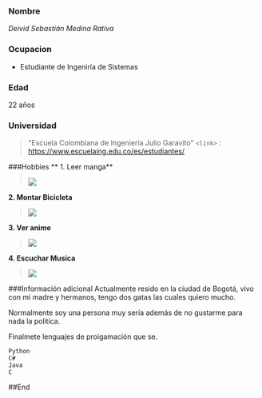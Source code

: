 
  ### Nombre
   *Deivid Sebastián Medina Rativa*
   
  ### Ocupacion
   + Estudiante de Ingeniría de Sistemas
   
   
  ### Edad
  22 años
  
  ### Universidad
  > "Escuela Colombiana de Ingenieria Julio Garavito"
  >`<link>` : https://www.escuelaing.edu.co/es/estudiantes/

###Hobbies
** 1. Leer manga**
>![](https://tumanga.net/wp-content/uploads/5d3df9c5378b5-3388.jpg)

**2. Montar Bicicleta**
 >![](https://labicikleta.com/wp-content/uploads/2015/03/NewYorkAnimated.gif)

**3. Ver anime**
>![](https://freakelitex.com/wp-content/uploads/2016/01/Boku-dake-ga-Inai-Machi.jpg)
 
 **4. Escuchar Musica**
 >![](https://pa1.narvii.com/6064/359cb747817754e23036d1493bdf6b94eee39740_hq.gif)
 
###Información adicional
Actualmente resido en la ciudad de Bogotá, vivo con mi madre y hermanos, tengo dos gatas las cuales quiero mucho.

Normalmente soy una persona muy sería además de no gustarme para nada la politica.

Finalmete lenguajes de proigamación que se.
```LenguajesProgamacion
Python
C#
Java
C
```

##End